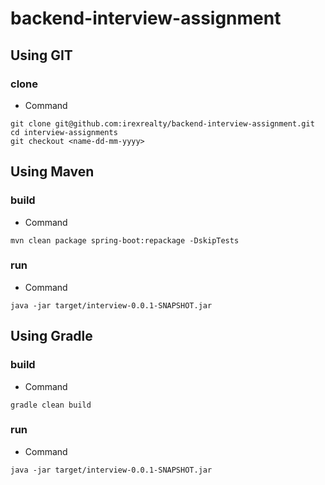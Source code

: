 # backend-interview-assignment

## Using GIT

### clone
- Command
```
git clone git@github.com:irexrealty/backend-interview-assignment.git
cd interview-assignments
git checkout <name-dd-mm-yyyy>
```
## Using Maven

### build
- Command
```
mvn clean package spring-boot:repackage -DskipTests
```

### run
- Command
```
java -jar target/interview-0.0.1-SNAPSHOT.jar
```

## Using Gradle

### build
- Command
```
gradle clean build
```

### run
- Command
```
java -jar target/interview-0.0.1-SNAPSHOT.jar
```